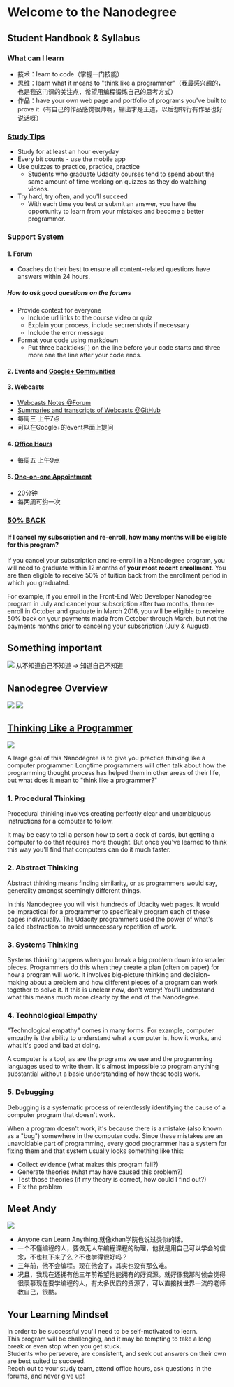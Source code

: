 # Welcome to the Nanodegree
## Student Handbook & Syllabus

### What can I learn
- 技术：learn to code（掌握一门技能）
- 思维：learn what it means to "think like a programmer"（我最感兴趣的，也是我这门课的关注点，希望用编程锻炼自己的思考方式）
- 作品：have your own web page and portfolio of programs you've built to prove it（有自己的作品感觉很帅啊，输出才是王道，以后想转行有作品也好说话呀）

### [Study Tips](http://blog.udacity.com/2014/09/top-study-tips-for-online-courses.html)
- Study for at least an hour everyday
- Every bit counts - use the mobile app
- Use quizzes to practice, practice, practice
	- Students who graduate Udacity courses tend to spend about the same amount of time working on quizzes as they do watching videos. 
- Try hard, try often, and you'll succeed
	- With each time you test or submit an answer, you have the opportunity to learn from your mistakes and become a better programmer.
	
### Support System
####  1. Forum
- Coaches do their best to ensure all content-related questions have answers within 24 hours.

##### How to ask good questions on the forums
- Provide context for everyone
	- Include url links to the course video or quiz
	- Explain your process, include secrrenshots if necessary
	- Include the error message
- Format your code using markdown
	- Put three backticks(`) on the line before your code starts and three more one the line after your code ends.

####  2. Events and [Google+ Communities](https://plus.google.com/u/0/communities/100982870918349023509)

#### 3. Webcasts
- [Webcasts Notes @Forum](https://discussions.udacity.com/c/nd000-ipnd-broadcast/webcast-notes)
- [Summaries and transcripts of Webcasts @GitHub](https://github.com/udacity/ipnd-webcasts)
- 每周三 上午7点
- 可以在Google+的event界面上提问

#### 4. [Office Hours](https://docs.google.com/document/d/1SVGYLNm_dx2fc5QU0xRVvVi_9KMXQW7Kb67_vsaph8Y/pub?embedded=true)
- 每周五 上午9点

#### 5. [One-on-one Appointment](http://calendly.com/ipnd1-1/20min/)
- 20分钟
- 每两周可约一次

### [50% BACK](https://www.udacity.com/nanodegree/50-back)

#### If I cancel my subscription and re-enroll, how many months will be eligible for this program?

If you cancel your subscription and re-enroll in a Nanodegree program, you will need to graduate within 12 months of **your most recent enrollment**. You are then eligible to receive 50% of tuition back from the enrollment period in which you graduated.

For example, if you enroll in the Front-End Web Developer Nanodegree program in July and cancel your subscription after two months, then re-enroll in October and graduate in March 2016, you will be eligible to receive 50% back on your payments made from October through March, but not the payments months prior to canceling your subscription (July & August).

## Something important
![](http://7xsjcm.com1.z0.glb.clouddn.com/16-8-7/66863917.jpg)
从不知道自己不知道 -> 知道自己不知道

## Nanodegree Overview
![](http://7xsjcm.com1.z0.glb.clouddn.com/16-8-7/21355253.jpg)
![](http://7xsjcm.com1.z0.glb.clouddn.com/16-8-7/67981747.jpg)

## [Thinking Like a Programmer](https://classroom.udacity.com/nanodegrees/nd000/parts/0001345400/modules/000134540075460/lessons/3521029360/concepts/35030495730923#)

![](http://7xsjcm.com1.z0.glb.clouddn.com/16-8-7/5740776.jpg)

A large goal of this Nanodegree is to give you practice thinking like a computer programmer. Longtime programmers will often talk about how the programming thought process has helped them in other areas of their life, but what does it mean to "think like a programmer?" 

### 1. Procedural Thinking
Procedural thinking involves creating perfectly clear and unambiguous instructions for a computer to follow.

It may be easy to tell a person how to sort a deck of cards, but getting a computer to do that requires more thought. But once you've learned to think this way you'll find that computers can do it much faster.

### 2. Abstract Thinking
Abstract thinking means finding similarity, or as programmers would say, generality amongst seemingly different things.

In this Nanodegree you will visit hundreds of Udacity web pages. It would be impractical for a programmer to specifically program each of these pages individually. The Udacity programmers used the power of what's called abstraction to avoid unnecessary repetition of work.

### 3. Systems Thinking
Systems thinking happens when you break a big problem down into smaller pieces. Programmers do this when they create a plan (often on paper) for how a program will work. It involves big-picture thinking and decision-making about a problem and how different pieces of a program can work together to solve it. If this is unclear now, don't worry! You'll understand what this means much more clearly by the end of the Nanodegree.

### 4. Technological Empathy
"Technological empathy" comes in many forms. For example, computer empathy is the ability to understand what a computer is, how it works, and what it's good and bad at doing.

A computer is a tool, as are the programs we use and the programming languages used to write them. It's almost impossible to program anything substantial without a basic understanding of how these tools work.

### 5. Debugging
Debugging is a systematic process of relentlessly identifying the cause of a computer program that doesn't work.

When a program doesn't work, it's because there is a mistake (also known as a "bug") somewhere in the computer code. Since these mistakes are an unavoidable part of programming, every good programmer has a system for fixing them and that system usually looks something like this:

- Collect evidence (what makes this program fail?)
- Generate theories (what may have caused this problem?)
- Test those theories (if my theory is correct, how could I find out?)
- Fix the problem

## Meet Andy
![](http://7xsjcm.com1.z0.glb.clouddn.com/16-8-7/37747020.jpg)

- Anyone can Learn Anything.就像khan学院也说过类似的话。
- 一个不懂编程的人，要做无人车编程课程的助理，他就是用自己可以学会的信念，不也扛下来了么？不也学得很好吗？
- 三年前，他不会编程。现在他会了，其实也没有那么难。
- 况且，我现在还拥有他三年前希望他能拥有的好资源。就好像我那时候会觉得很羡慕现在要学编程的人，有太多优质的资源了，可以直接找世界一流的老师教自己，很酷。

## Your Learning Mindset

In order to be successful you'll need to be self-motivated to learn.   
This program will be challenging, and it may be tempting to take a long break or even stop when you get stuck.   
Students who persevere, are consistent, and seek out answers on their own are best suited to succeed.   
Reach out to your study team, attend office hours, ask questions in the forums, and never give up!
